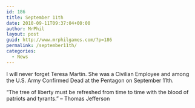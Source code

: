 ```yaml
---
id: 186
title: September 11th
date: 2010-09-11T09:37:04+00:00
author: MrPhil
layout: post
guid: http://www.mrphilgames.com/?p=186
permalink: /september11th/
categories:
  - News
---
```

I will never forget Teresa Martin. She was a Civilian Employee and among the U.S. Army Confirmed Dead at the Pentagon on September 11th.

“The tree of liberty must be refreshed from time to time with the blood of patriots and tyrants.&#8221; &#8211; Thomas Jefferson